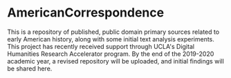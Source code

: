 # AmericanCorrespondence

This is a repository of published, public domain primary sources related to early American history, along with some initial text analysis experiments. This project has recently received support through UCLA's Digital Humanities Research Accelerator program. By the end of the 2019-2020 academic year, a revised repository will be uploaded, and initial findings will be shared here.
